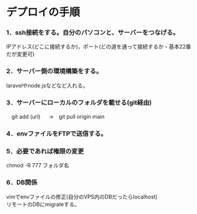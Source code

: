 # デプロイの手順

### 1．ssh接続をする。自分のパソコンと、サーバーをつなげる。  
IPアドレス(どこに接続するか)，ポート(どの道を通って接続するか・基本22番だが変更可)  
### 2．サーバー側の環境構築をする。   
 laravelやnode.jsなどなど入れる。  
### 3．サーバーにローカルのフォルダを載せる(git経由)  
　git add (url) 　 →　git pull origin main  
### 4．envファイルをFTPで送信する。  
### 5．必要であれば権限の変更  
 chmod -R 777 フォルダ名
### 6．DB関係
vimでenvファイルの修正(自分のVPS内のDBだったらlocalhost)  
リモートのDBにmigrateする。  
